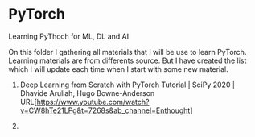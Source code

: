 # PyTorch
Learning PyThoch for ML, DL and AI

On this folder I gathering all materials that I will be use to learn PyTorch. Learning materials are from differents source. But I have created the list which I will update each time when I start with some new material.


1. Deep Learning from Scratch with PyTorch Tutorial | SciPy 2020 | Dhavide Aruliah, Hugo Bowne-Anderson
   URL[https://www.youtube.com/watch?v=CW8hTe21LPg&t=7268s&ab_channel=Enthought]
   
2. 
